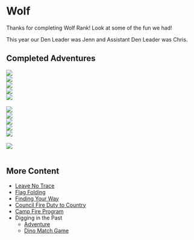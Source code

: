 # Wolf

Thanks for completing Wolf Rank! Look at some of the fun we had!

This year our Den Leader was Jenn and Assistant Den Leader was Chris.

## Completed Adventures

<div class="grid">
    <div class="pill-parent">
        <img src="/img/loops/wolf/findingyourway.png" />
    </div>
    <div class="pill-parent">
        <img src="/img/loops/wolf/callofthewild.png" />
    </div>
    <div class="pill-parent">
        <img src="/img/loops/wolf/runningwiththepack.png" />
    </div>
    <div class="pill-parent">
        <img src="/img/loops/wolf/councilfire.png" />
    </div>
    <div class="pill-parent">
        <img src="/img/loops/wolf/howlingatthemoon.png" />
    </div>
</div>
<br />
<div class="grid">
    <div class="pill-parent">
        <img src="/img/loops/wolf/footsteps.png" />
    </div>
    <div class="pill-parent">
        <img src="/img/loops/wolf/pawsonthepath.png" />
    </div>
    <div class="pill-parent">
        <img src="/img/loops/wolf/coins.png" />
    </div>
    <div class="pill-parent">
        <img src="/img/loops/wolf/digginginthepast.png" />
    </div>
    <div class="pill-parent">
        <img src="/img/loops/wolf/cubswhocare.png" />
    </div>
</div>
<br />
<div class="grid">
    <div class="pill-parent">
        <img src="/img/loops/wolf/yoyo.png" />
    </div>
</div>
<br />

## More Content

* [Leave No Trace](https://1drv.ms/w/s!Amnwl-PZ2kHpksFYXPPVxRGT2Tu3gw?e=SsOTmc)
* [Flag Folding](https://1drv.ms/b/s!Amnwl-PZ2kHpkrd4FZVj7aNQK7tGKw?e=ggm6NM)
* [Finding Your Way](https://1drv.ms/w/s!Amnwl-PZ2kHpkrMfUY3YCk9tZ2ICTA?e=bMd5x8)
* [Council Fire Duty to Country](https://1drv.ms/w/s!Amnwl-PZ2kHpkrd19DQoulULoZGyuw?e=el7sEH)
* [Camp Fire Program](https://1drv.ms/w/s!Amnwl-PZ2kHpksJFe_gJHTZGP7RdvA?e=Y5lye2)
* Digging in the Past
    * [Adventure](https://1drv.ms/w/s!Amnwl-PZ2kHpksB0HjYog94DSUkrsQ?e=LPJxbC)
    * [Dino Match Game](https://1drv.ms/w/s!Amnwl-PZ2kHpksBzAq96ksMc8zHljg?e=4PA1aw)